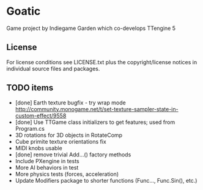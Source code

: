 # Goatic
Game project by Indiegame Garden which co-develops TTengine 5

## License
For license conditions see LICENSE.txt plus the copyright/license 
notices in individual source files and packages.

## TODO items

- [done] Earth texture bugfix - try wrap mode http://community.monogame.net/t/set-texture-sampler-state-in-custom-effect/9558
- [done] Use TTGame class initializers to get features; used from Program.cs
- 3D rotations for 3D objects in RotateComp
- Cube primite texture orientations fix
- MIDI knobs usable
- [done] remove trivial Add...() factory methods
- Include PXengine in tests
- More AI behaviors in test
- More physics tests (forces, acceleration)
- Update Modifiers package to shorter functions (Func..., Func.Sin(), etc.)
